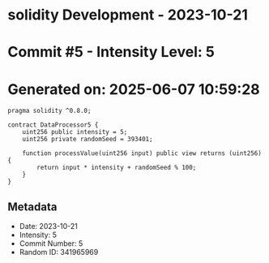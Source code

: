 ﻿# solidity Development - 2023-10-21
# Commit #5 - Intensity Level: 5
# Generated on: 2025-06-07 10:59:28
```solidity
pragma solidity ^0.8.0;

contract DataProcessor5 {
    uint256 public intensity = 5;
    uint256 private randomSeed = 393401;

    function processValue(uint256 input) public view returns (uint256) {
        return input * intensity + randomSeed % 100;
    }
}
```
## Metadata
- Date: 2023-10-21
- Intensity: 5
- Commit Number: 5
- Random ID: 341965969
